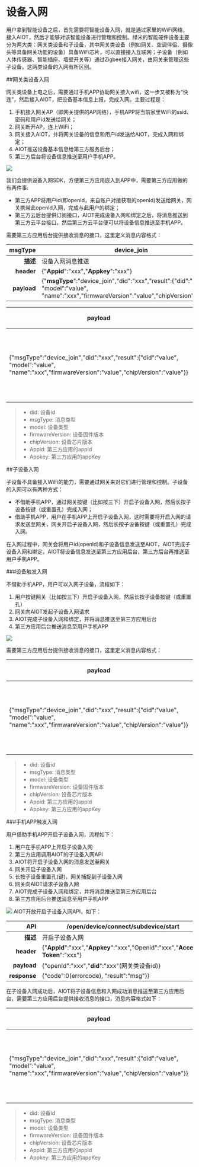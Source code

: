 # 设备入网

用户拿到智能设备之后，首先需要将智能设备入网，就是通过家里的WiFi网络，接入AIOT，然后才能够对该智能设备进行管理和控制。绿米的智能硬件设备主要分为两大类：网关类设备和子设备，其中网关类设备（例如网关、空调伴侣、摄像头等具备网关功能的设备）具备WiFi芯片，可以直接接入互联网；子设备（例如人体传感器、智能插座、墙壁开关等）通过Zigbee接入网关，由网关来管理这些子设备。这两类设备的入网有所区别。

##网关类设备入网

网关类设备上电之后，需要通过手机APP协助网关接入wifi，这一步又被称为“快连”，然后接入AIOT，把设备基本信息上报，完成入网。主要过程是：

1. 手机接入网关AP（即网关提供的AP网络），手机APP将当前家里WiFi的ssid、密码和用户id发送给网关；
2. 网关断开AP，连上WiFi；
3. 网关接入AIOT，并将网关设备的信息和用户id发送给AIOT，完成入网和绑定；
4. AIOT推送设备基本信息给第三方服务后台；
5. 第三方后台将设备信息推送至用户手机APP。

![](网关入网K.png)

我们会提供设备入网SDK，方便第三方应用嵌入到APP中，需要第三方应用做的有两件事:
- 第三方APP将用户id(即openId，来自账户对接获取的openId)发送给网关，网关携带此openId入网，完成与此用户的绑定；
- 第三方云后台提供订阅接口，AIOT完成设备入网和绑定之后，将消息推送到第三方云平台接口，然后第三方云平台便可以将设备信息推送至手机APP。

需要第三方应用后台提供接收消息的接口，这里定义消息内容格式：

| msgType | device_join |
| --: | -- |
| **描述** | 设备入网消息推送 |
| **header** | {"**Appid**":"xxx","**Appkey**":"xxx"} |
| **payload** | {"**msgType**":"device_join","did":"xxx","result":{"did":"value", "model":"value", "name":"xxx","firmwareVersion":"value","chipVersion":"value"}} |

| payload | header | 描述 |
| -- | -- | -- |
| {"msgType":"device_join","did":"xxx","result":{"did":"value", "model":"value", "name":"xxx","firmwareVersion":"value","chipVersion":"value"}} | {"Appid":"xxx","Appkey":"xxx"} | 设备入网消息推送 |

> - did: 设备id
> - msgType: 消息类型
> - model: 设备类型
> - firmwareVersion: 设备固件版本
> - chipVersion: 设备芯片版本
> - Appid: 第三方应用的appId
> - Appkey: 第三方应用的appKey



##子设备入网

子设备不具备接入WiFi的能力，需要通过网关来对它们进行管理和控制。子设备的入网可以有两种方式：
- 不借助手机APP，通过网关按键（比如按三下）开启子设备入网，然后长按子设备按键（或重置孔）完成入网；
- 借助手机APP，用户在手机APP上开启子设备入网，这时需要将开启入网的请求发送至网关，网关开启子设备入网，然后长按子设备按键（或重置孔）完成入网。

在入网过程中，网关会将用户id(openId)和子设备信息发送至AIOT，AIOT完成子设备入网和绑定。AIOT将设备信息发送至第三方应用后台，第三方后台再推送至用户手机APP。

###设备触发入网

不借助手机APP，用户可以入网子设备，流程如下：

1. 用户按键网关（比如按三下）开启子设备入网，然后长按子设备按键（或重置孔）
2. 网关向AIOT发起子设备入网请求
3. AIOT完成子设备入网和绑定，并将消息推送至第三方应用后台
4. 第三方应用后台推送消息至用户手机APP

![](子设备入网-设备.png)

需要第三方应用后台提供接收消息的接口，这里定义消息内容格式：

| payload | header | 描述 |
| -- | -- | -- |
| {"msgType":"device_join","did":"xxx","result":{"did":"value", "model":"value", "name":"xxx","firmwareVersion":"value","chipVersion":"value"}} | {"Appid":"xxx","Appkey":"xxx"} | 设备入网消息推送 |

> - did: 设备id
> - msgType: 消息类型
> - model: 设备类型
> - firmwareVersion: 设备固件版本
> - chipVersion: 设备芯片版本
> - Appid: 第三方应用的appId
> - Appkey: 第三方应用的appKey

###手机APP触发入网

用户借助手机APP开启子设备入网，流程如下：

1. 用户在手机APP上开启子设备入网
2. 第三方应用调用AIOT的子设备入网API
3. AIOT将开启子设备入网的消息发送至网关
4. 网关开启子设备入网
5. 长按子设备重置孔(键)，网关捕捉到子设备入网
6. 网关向AIOT请求子设备入网
7. AIOT完成子设备入网和绑定，并将消息推送至第三方应用后台
8. 第三方应用后台推送消息至用户手机APP

![](子设备入网-app.png)
AIOT开放开启子设备入网API，如下：

| **API** | /open/device/connect/subdevice/start |
| --: | -- |
| **描述** | 开启子设备入网 |
| **header** | {"**Appid**":"xxx","**Appkey**":"xxx","Openid":"xxx","**Access-Token**":"xxx"} |
| **payload** | {"openId":"xxx","**did**":"xxx"(网关类设备id)} |
| **response** | {"code":0(errorcode), "result":"msg"}} |

在子设备入网成功后，AIOT将子设备信息和入网成功消息推送至第三方应用后台，需要第三方应用后台提供接收消息的接口，消息内容格式如下：

| payload | header | 描述 |
| -- | -- | -- |
| {"msgType":"device_join","did":"xxx","result":{"did":"value", "model":"value", "name":"xxx","firmwareVersion":"value","chipVersion":"value"}} | {"Appid":"xxx","Appkey":"xxx"} | 设备入网消息推送 |

> - did: 设备id
> - msgType: 消息类型
> - model: 设备类型
> - firmwareVersion: 设备固件版本
> - chipVersion: 设备芯片版本
> - Appid: 第三方应用的appId
> - Appkey: 第三方应用的appKey